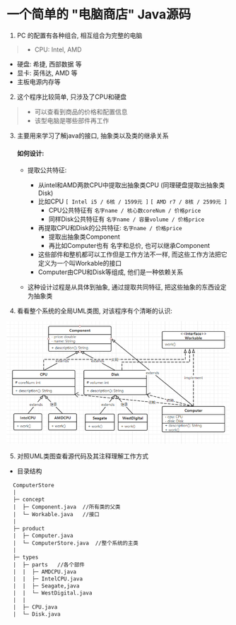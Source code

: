 # 一个简单的 "电脑商店" Java源码

1. PC 的配置有各种组合, 相互组合为完整的电脑
>  * CPU: Intel, AMD
   * 硬盘: 希捷, 西部数据 等
   * 显卡: 英伟达, AMD 等
   * 主板电源内存等

2. 这个程序比较简单, 只涉及了CPU和硬盘

>  * 可以查看到商品的价格和配置信息
>  * 该型电脑是哪些部件再工作

3. 主要用来学习了解java的接口, 抽象类以及类的继承关系

   

   #### 如何设计:

   * 提取公共特征:

     * 从intel和AMD两款CPU中提取出抽象类CPU (同理硬盘提取出抽象类Disk)
     * 比如CPU `[ Intel i5 / 6核 / 1599元 ]`  `[ AMD r7 / 8核 / 2599元 ]`
       * CPU公共特征有 `名字name / 核心数coreNum / 价格price`
       * 同样Disk公共特征有 `名字name / 容量volume / 价格price`
     * 再提取CPU和Disk的公共特征: `名字name / 价格price`
       * 提取出抽象类Component
       * 再比如Computer也有 名字和总价, 也可以继承Component
     * 这些部件和整机都可以工作但是工作方法不一样, 而这些工作方法把它定义为一个叫Workable的接口
     * Computer由CPU和Disk等组成, 他们是一种依赖关系

   * 这种设计过程是从具体到抽象, 通过提取共同特征, 把这些抽象的东西设定为抽象类

     

4. 看看整个系统的全局UML类图, 对该程序有个清晰的认识:

![UML类图](https://github.com/nano-cat/ComputerStore/blob/master/img/UML%E7%B1%BB%E5%9B%BE.png)



5. 对照UML类图查看源代码及其注释理解工作方式



* 目录结构

```
  ComputerStore
  |
  ├─ concept
  |  ├─ Component.java	//所有类的父类
  |  └─ Workable.java	//接口
  |  
  ├─ product
  |  ├─ Computer.java	
  |  └─ ComputerStore.java	//整个系统的主类
  |
  ├─ types
  |  ├─ parts	//各个部件
  |  |  ├─ AMDCPU.java
  |  |  ├─ IntelCPU.java
  |  |  ├─ Seagate,java
  |  |  └─ WestDigital.java
  |  |
  |  ├─ CPU.java
  |  └─ Disk.java
```
